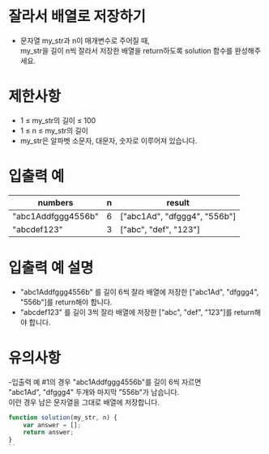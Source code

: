 # 잘라서 배열로 저장하기
- 문자열 my_str과 n이 매개변수로 주어질 때,  
my_str을 길이 n씩 잘라서 저장한 배열을 return하도록 solution 함수를 완성해주세요.




# 제한사항
- 1 ≤ my_str의 길이 ≤ 100
- 1 ≤ n ≤ my_str의 길이
- my_str은 알파벳 소문자, 대문자, 숫자로 이루어져 있습니다.


# 입출력 예
| numbers | n | result |
| ------- | - | ------ |
| "abc1Addfggg4556b" | 6 | ["abc1Ad", "dfggg4", "556b"] |
| "abcdef123" | 3 | ["abc", "def", "123"] |

# 입출력 예 설명
- "abc1Addfggg4556b" 를 길이 6씩 잘라 배열에 저장한 ["abc1Ad", "dfggg4", "556b"]를 return해야 합니다.
- "abcdef123" 를 길이 3씩 잘라 배열에 저장한 ["abc", "def", "123"]를 return해야 합니다.

# 유의사항
-입출력 예 #1의 경우 "abc1Addfggg4556b"를 길이 6씩 자르면  
"abc1Ad", "dfggg4" 두개와 마지막 "556b"가 남습니다.  
이런 경우 남은 문자열을 그대로 배열에 저장합니다.

```javascript
function solution(my_str, n) {
    var answer = [];
    return answer;
}
``

